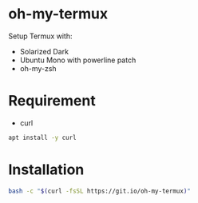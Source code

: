 # oh-my-termux

Setup Termux with:

 - Solarized Dark
 - Ubuntu Mono with powerline patch
 - oh-my-zsh

# Requirement
- curl
```bash
apt install -y curl
```

# Installation
```bash
bash -c "$(curl -fsSL https://git.io/oh-my-termux)"
```
